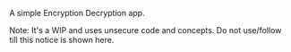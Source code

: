 A simple Encryption Decryption app.

Note: It's a WIP and uses unsecure code and concepts. Do not use/follow till this notice is shown here.
